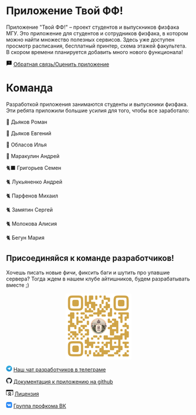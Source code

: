# Приложение Твой ФФ!

Приложение "Твой ФФ!" – проект студентов и выпускников физфака МГУ. Это приложение для студентов и сотрудников физфака, в котором можно найти множество полезных сервисов. Здесь уже доступен просмотр расписания, бесплатный принтер, схема этажей факультета. В скором времени планируется добавить много нового функционала!

<img src="assets/feedback.svg" alt="drawing" height="16px"/> [Обратная связь/Оценить приложение](https://forms.yandex.ru/u/630f979143537dde00621b0b)


# Команда

Разработкой приложения занимаются студенты и выпускники физфака. Эти ребята приложили большие усилия для того, чтобы все заработало:

🦅 Дьяков Роман 

🦉 Дьяков Евгений

🐪 Обласов Илья

🐺 Маракулин Андрей

🐈‍⬛ Григорьев Семен 

🐈 Лукьяненко Андрей

🐈 Парфенов Михаил

🐈 Замятин Сергей

🐈 Молокова Алисия 

🐈 Бегун Мария

## Присоединяйся к команде разработчиков!

Хочешь писать новые фичи, фиксить баги и шутить про упавшие сервера? Тогда ждем в нашем клубе айтишников, будем разрабатывать вместе ;)

<center><a href="https://t.me/+B4_C52J4UOZiNTAy"><img src="assets/viribus_unitis.png" alt="drawing" width="180"/></a></center>

<img src="assets/telegram.svg" alt="drawing" height="16px"/> [Наш чат разработчиков в телеграме](https://t.me/+B4_C52J4UOZiNTAy)

<img src="assets/github.svg" alt="drawing" height="16px"/> [Документация к приложению на github](https://github.com/profcomff)

<img src="assets/license.svg" alt="drawing" height="16px"/> [Лицензия](https://github.com/profcomff/timetable-backend/blob/main/LICENSE)

<img src="assets/vk.svg" alt="drawing" height="16px"/> [Группа профкома ВК](https://vk.com/profcomff)
